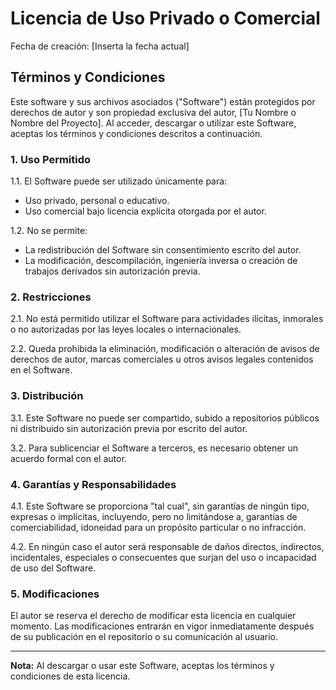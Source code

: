 # Licencia de Uso Privado o Comercial

Fecha de creación: [Inserta la fecha actual]

## Términos y Condiciones

Este software y sus archivos asociados ("Software") están protegidos por derechos de autor y son propiedad exclusiva del autor, [Tu Nombre o Nombre del Proyecto]. Al acceder, descargar o utilizar este Software, aceptas los términos y condiciones descritos a continuación.

### 1. Uso Permitido
1.1. El Software puede ser utilizado únicamente para:
- Uso privado, personal o educativo.
- Uso comercial bajo licencia explícita otorgada por el autor.

1.2. No se permite:
- La redistribución del Software sin consentimiento escrito del autor.
- La modificación, descompilación, ingeniería inversa o creación de trabajos derivados sin autorización previa.

### 2. Restricciones
2.1. No está permitido utilizar el Software para actividades ilícitas, inmorales o no autorizadas por las leyes locales o internacionales.

2.2. Queda prohibida la eliminación, modificación o alteración de avisos de derechos de autor, marcas comerciales u otros avisos legales contenidos en el Software.

### 3. Distribución
3.1. Este Software no puede ser compartido, subido a repositorios públicos ni distribuido sin autorización previa por escrito del autor.

3.2. Para sublicenciar el Software a terceros, es necesario obtener un acuerdo formal con el autor.

### 4. Garantías y Responsabilidades
4.1. Este Software se proporciona "tal cual", sin garantías de ningún tipo, expresas o implícitas, incluyendo, pero no limitándose a, garantías de comerciabilidad, idoneidad para un propósito particular o no infracción.

4.2. En ningún caso el autor será responsable de daños directos, indirectos, incidentales, especiales o consecuentes que surjan del uso o incapacidad de uso del Software.

### 5. Modificaciones
El autor se reserva el derecho de modificar esta licencia en cualquier momento. Las modificaciones entrarán en vigor inmediatamente después de su publicación en el repositorio o su comunicación al usuario.

---

**Nota:** Al descargar o usar este Software, aceptas los términos y condiciones de esta licencia.

